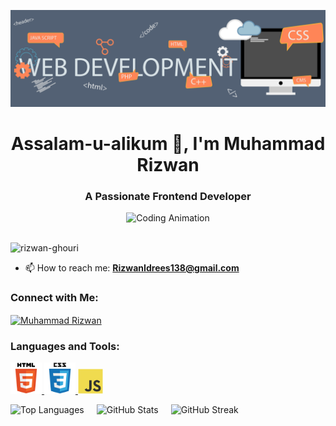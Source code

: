 ![logo](https://github.com/Rizwan-Ghouri/Rizwan-Ghouri/blob/main/banner.gif)

<h1 align="center">Assalam-u-alikum 👋, I'm Muhammad Rizwan</h1>
<h3 align="center">A Passionate Frontend Developer</h3>

<div align="center">
  <img src="https://user-images.githubusercontent.com/74038190/219923809-b86dc415-a0c2-4a38-bc88-ad6cf06395a8.gif" alt="Coding Animation" style="max-width: 100%; height: 250px;" />
</div>

<br>

<p align="left"> 
  <img src="https://komarev.com/ghpvc/?username=rizwan-ghouri&label=Profile%20views&color=0e75b6&style=flat" alt="rizwan-ghouri" /> 
</p>

- 📫 How to reach me: **RizwanIdrees138@gmail.com**

<h3 align="left">Connect with Me:</h3>
<p align="left">
  <a href="https://linkedin.com/in/rizwan-ghouri/" target="blank">
    <img align="center" src="https://raw.githubusercontent.com/rahuldkjain/github-profile-readme-generator/master/src/images/icons/Social/linked-in-alt.svg" alt="Muhammad Rizwan" height="30" width="40" />
  </a>
  <!-- Add other social media links here if needed -->
</p>

<h3 align="left">Languages and Tools:</h3>
<p align="left"> 
  <a href="https://www.w3schools.com/html/" target="_blank" rel="noreferrer"> 
    <img src="https://raw.githubusercontent.com/devicons/devicon/master/icons/html5/html5-original-wordmark.svg" alt="HTML5" width="50" height="50"/>
  </a> 
  <a href="https://www.w3schools.com/css/" target="_blank" rel="noreferrer"> 
    <img src="https://raw.githubusercontent.com/devicons/devicon/master/icons/css3/css3-original-wordmark.svg" alt="CSS3" width="50" height="50"/> 
  </a> 
  <a href="https://www.w3schools.com/js/" target="_blank" rel="noreferrer"> 
    <img src="https://raw.githubusercontent.com/devicons/devicon/master/icons/javascript/javascript-original.svg" alt="JavaScript" width="40" height="40"/>
  </a>
</p>

<div style="display: flex; flex-wrap: wrap; gap: 20px;">
  <img src="https://github-readme-stats.vercel.app/api/top-langs?username=rizwan-ghouri&show_icons=true&locale=en&layout=compact" alt="Top Languages" style="max-width: 100%;" />
  <img src="https://github-readme-stats.vercel.app/api?username=rizwan-ghouri&show_icons=true&locale=en" alt="GitHub Stats" style="max-width: 100%;" />
  <img src="https://github-readme-streak-stats.herokuapp.com/?user=rizwan-ghouri&" alt="GitHub Streak" style="max-width: 100%;" />
</div>

